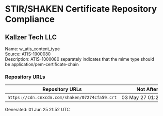 # STIR/SHAKEN Certificate Repository Compliance

## Kallzer Tech LLC

Name: w_atis_content_type\
Source: ATIS-1000080\
Description: ATIS-1000080 separately indicates that the mime type should be application/pem-certificate-chain
### Repository URLs

| Repository URLs | Not After |  Problems | Link |
|-----------------|-----------|-----------|------|
| `https://cdn.cnxcdn.com/shaken/07274cfa59.crt` | 03&#160;May&#160;27&#160;01:28&#160;UTC | true | [view](../../REPOS/45dd6be1de9596cd5c30da02ee815a811d826842/README.md) |


Generated: 01 Jun 25 21:52 UTC